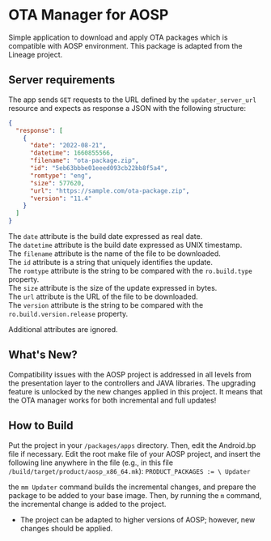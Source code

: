 OTA Manager for AOSP
=======
Simple application to download and apply OTA packages which is compatible with AOSP environment. This package is adapted from the Lineage project. 


Server requirements
-------------------
The app sends `GET` requests to the URL defined by the `updater_server_url`
resource and expects as response a JSON with the following structure:
```json
{
  "response": [
    {
      "date": "2022-08-21",
      "datetime": 1660855566,
      "filename": "ota-package.zip",
      "id": "5eb63bbbe01eeed093cb22bb8f5a4",
      "romtype": "eng",
      "size": 577620,
      "url": "https://sample.com/ota-package.zip",
      "version": "11.4"
    }
  ]
}
```

The `date` attribute is the build date expressed as real date.  
The `datetime` attribute is the build date expressed as UNIX timestamp.  
The `filename` attribute is the name of the file to be downloaded.  
The `id` attribute is a string that uniquely identifies the update.  
The `romtype` attribute is the string to be compared with the `ro.build.type` property.  
The `size` attribute is the size of the update expressed in bytes.  
The `url` attribute is the URL of the file to be downloaded.  
The `version` attribute is the string to be compared with the `ro.build.version.release` property.  

Additional attributes are ignored.

What's New?
-------------------
Compatibility issues with the AOSP project is addressed in all levels from the presentation layer to the controllers and JAVA libraries.
The upgrading feature is unlocked by the new changes applied in this project. It means that the OTA manager works for both incremental and full updates!

How to Build
-------------------
Put the project in your `/packages/apps` directory. Then, edit the Android.bp file if necessary. Edit the root make file of your AOSP project, and insert the following line anywhere in the file (e.g., in this file `/build/target/product/aosp_x86_64.mk`):
`PRODUCT_PACKAGES := \ Updater` 

the `mm Updater` command builds the incremental changes, and prepare the package to be added to your base image. Then, by running the `m` command, the incremental change is added to the project. 

- The project can be adapted to higher versions of AOSP; however, new changes should be applied.

